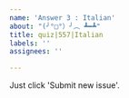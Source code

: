 ```yaml
---
name: 'Answer 3 : Italian'
about: "(╯°□°）╯︵ ┻━┻"
title: quiz|557|Italian
labels: ''
assignees: ''

---
```


Just click 'Submit new issue'.
